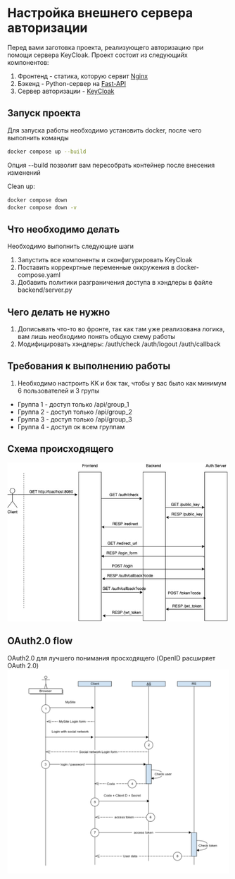 # Настройка внешнего сервера авторизации 
Перед вами заготовка проекта, реализующего авторизацию при помощи 
сервера KeyCloak. Проект состоит из следующийх компонентов:
1. Фронтенд - статика, которую сервит [Nginx](https://www.nginx.com)
2. Бэкенд - Python-сервер на [Fast-API](https://fastapi.tiangolo.com)
3. Сервер авторизации - [KeyCloak](https://www.keycloak.org)

## Запуск проекта
Для запуска работы необходимо установить docker, после чего выполнить команды
```bash
docker compose up --build
```

Опция --build позволит вам пересобрать контейнер после внесения изменений

Clean up:
```bash
docker compose down
docker compose down -v
```

## Что необходимо делать
Необходимо выполнить следующие шаги
1. Запустить все компоненты и сконфигурировать KeyCloak
2. Поставить коррекртные переменные оккружения в docker-compose.yaml
3. Добавить политики разграничения доступа в хэндлеры в файле backend/server.py

## Чего делать не нужно
1. Дописывать что-то во фронте, так как там уже реализована логика, вам лишь необходимо понять общую схему работы
2. Модифицировать хэндлеры: /auth/check /auth/logout /auth/callback

## Требования к выполнению работы
1. Необходимо настроить KK и бэк так, чтобы у вас было как минимум 6 пользователей и 3 групы
* Группа 1 - доступ только /api/group_1
* Группа 2 - доступ только /api/group_2
* Группа 3 - доступ только /api/group_3
* Группа 4 - доступ ок всем группам

## Схема происходящего
![image info](./scheme/auth_scheme.jpg)

## OAuth2.0 flow
OAuth2.0 для лучшего понимания просходящего 
(OpenID расширяет OAuth 2.0)
![image info](./scheme/OAuth2-nice_flow.png)